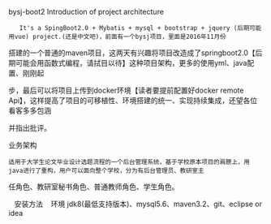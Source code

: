 bysj-boot2
Introduction of project architecture

       It's a SpingBoot2.0 + Mybatis + mysql + bootstrap + jquery (后期可能用vue) project.(还是中文吧)，前面有一个bysj项目，里面是2016年11月份
    
搭建的一个普通的maven项目，这两天有兴趣将项目改造成了springboot2.0【后期可能会用函数式编程，请拭目以待】这种项目架构，更多的使用yml、java配置、刚刚起

步，最后可以将项目上传到docker环境【读者要提前配置好docker remote Api】，这样提高了项目的可移植性、环境搭建的统一、实现持续集成，还望各位看客多多包涵

并指出批评。

业务架构

    适用于大学生论文毕业设计选题流程的一个后台管理系统，基于学校原本项目的肩膀上，用java进行了重构，用户可以面向整个学校，分为有后台管理员、教研室主

任角色、教研室秘书角色、普通教师角色、学生角色。

    安装方法
    环境 jdk8(最低支持版本)、mysql5.6、maven3.2、git、eclipse or idea
    
    
    
    
